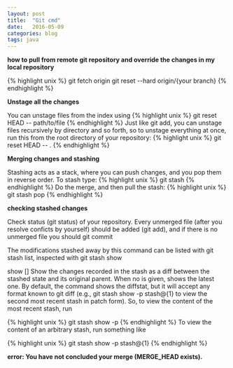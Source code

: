 ```yaml
---
layout: post
title:  "Git cmd"
date:   2016-05-09
categories: blog
tags: java
---
```


**how to pull from remote git repository and override the changes in my local repository**

{% highlight unix %}
git fetch origin
git reset --hard origin/{your branch}
{% endhighlight %}

**Unstage all the changes**

You can unstage files from the index using
{% highlight unix %}
git reset HEAD -- path/to/file
{% endhighlight %}
Just like git add, you can unstage files recursively by directory and so forth, so to unstage everything at once, run this from the root directory of your repository:
{% highlight unix %}
git reset HEAD -- .
{% endhighlight %}

**Merging changes and stashing**

Stashing acts as a stack, where you can push changes, and you pop them in reverse order.
To stash type:
{% highlight unix %}
git stash
{% endhighlight %}
Do the merge, and then pull the stash:
{% highlight unix %}
git stash pop
{% endhighlight %}

**checking stashed changes**

Check status (git status) of your repository. Every unmerged file (after you resolve conficts by yourself) should be added (git add), and if there is no unmerged file you should git commit

The modifications stashed away by this command can be listed with git stash list, inspected with git stash show

show [<stash>]
       Show the changes recorded in the stash as a diff between the stashed state and
       its original parent. When no <stash> is given, shows the latest one. By default,
       the command shows the diffstat, but it will accept any format known to git diff
       (e.g., git stash show -p stash@{1} to view the second most recent stash in patch
       form).
So, to view the content of the most recent stash, run

{% highlight unix %}
git stash show -p
{% endhighlight %}
To view the content of an arbitrary stash, run something like

{% highlight unix %}
git stash show -p stash@{1}
{% endhighlight %}

**error: You have not concluded your merge (MERGE_HEAD exists).**
